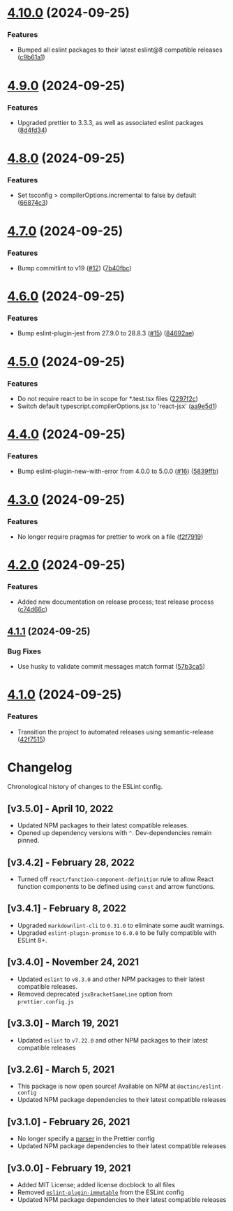 # [4.10.0](https://github.com/act-org/eslint-config/compare/v4.9.0...v4.10.0) (2024-09-25)


### Features

* Bumped all eslint packages to their latest eslint@8 compatible releases ([c9b61a1](https://github.com/act-org/eslint-config/commit/c9b61a15b50f64d6a10b90d578438c49974514ee))

# [4.9.0](https://github.com/act-org/eslint-config/compare/v4.8.0...v4.9.0) (2024-09-25)


### Features

* Upgraded prettier to 3.3.3, as well as associated eslint packages ([8d4fd34](https://github.com/act-org/eslint-config/commit/8d4fd34b6bb9c1556ce232809afd91fed4388a56))

# [4.8.0](https://github.com/act-org/eslint-config/compare/v4.7.0...v4.8.0) (2024-09-25)


### Features

* Set tsconfig > compilerOptions.incremental to false by default ([66874c3](https://github.com/act-org/eslint-config/commit/66874c365ec54f4c8aa7afd24e3b2b8bb98f6c91))

# [4.7.0](https://github.com/act-org/eslint-config/compare/v4.6.0...v4.7.0) (2024-09-25)


### Features

* Bump commitlint to v19 ([#12](https://github.com/act-org/eslint-config/issues/12)) ([7b40fbc](https://github.com/act-org/eslint-config/commit/7b40fbc73bd5bcca0fad08e915c7bd0d27a5027b))

# [4.6.0](https://github.com/act-org/eslint-config/compare/v4.5.0...v4.6.0) (2024-09-25)


### Features

* Bump eslint-plugin-jest from 27.9.0 to 28.8.3 ([#15](https://github.com/act-org/eslint-config/issues/15)) ([84692ae](https://github.com/act-org/eslint-config/commit/84692ae9c34a8b4e3895672e6d6537ccb58ee2df))

# [4.5.0](https://github.com/act-org/eslint-config/compare/v4.4.0...v4.5.0) (2024-09-25)


### Features

* Do not require react to be in scope for *.test.tsx files ([2297f2c](https://github.com/act-org/eslint-config/commit/2297f2c820aa1eaedb7900e49b8836a7f14fa8fe))
* Switch default typescript.compilerOptions.jsx to 'react-jsx' ([aa9e5d1](https://github.com/act-org/eslint-config/commit/aa9e5d1c43e213be8614ae36a0ae7708dfb896d0))

# [4.4.0](https://github.com/act-org/eslint-config/compare/v4.3.0...v4.4.0) (2024-09-25)


### Features

* Bump eslint-plugin-new-with-error from 4.0.0 to 5.0.0 ([#16](https://github.com/act-org/eslint-config/issues/16)) ([5839ffb](https://github.com/act-org/eslint-config/commit/5839ffbbb8bcb4120e54f1e4dba47f8c6ff1d2b9))

# [4.3.0](https://github.com/act-org/eslint-config/compare/v4.2.0...v4.3.0) (2024-09-25)


### Features

* No longer require pragmas for prettier to work on a file ([f2f7919](https://github.com/act-org/eslint-config/commit/f2f79199d0318b6ee9bea62f26d72b805060a5c9))

# [4.2.0](https://github.com/act-org/eslint-config/compare/v4.1.1...v4.2.0) (2024-09-25)


### Features

* Added new documentation on release process; test release process ([c74d66c](https://github.com/act-org/eslint-config/commit/c74d66cfbbc01f2ed3b80a498cd78d49a48356ba))

## [4.1.1](https://github.com/act-org/eslint-config/compare/v4.1.0...v4.1.1) (2024-09-25)


### Bug Fixes

* Use husky to validate commit messages match format ([57b3ca5](https://github.com/act-org/eslint-config/commit/57b3ca548edb3aa160eee5817513cb56ae1e163d))

# [4.1.0](https://github.com/act-org/eslint-config/compare/v4.0.0...v4.1.0) (2024-09-25)


### Features

* Transition the project to automated releases using semantic-release ([42f7515](https://github.com/act-org/eslint-config/commit/42f7515315bf990acc56fd762f4f70594c9c777f))

# Changelog

Chronological history of changes to the ESLint config.

## [v3.5.0] - April 10, 2022

* Updated NPM packages to their latest compatible releases.
* Opened up dependency versions with `^`. Dev-dependencies remain pinned.

## [v3.4.2] - February 28, 2022

* Turned off `react/function-component-definition` rule to allow React function
components to be defined using `const` and arrow functions.

## [v3.4.1] - February 8, 2022

* Upgraded `markdownlint-cli` to `0.31.0` to eliminate some audit warnings.
* Upgraded `eslint-plugin-promise` to `6.0.0` to be fully compatible with
ESLint 8+.

## [v3.4.0] - November 24, 2021

* Updated `eslint` to `v8.3.0` and other NPM packages to their latest
compatible releases.
* Removed deprecated `jsxBracketSameLine` option from `prettier.config.js`

## [v3.3.0] - March 19, 2021

* Updated `eslint` to `v7.22.0` and other NPM packages to their latest
compatible releases

## [v3.2.6] - March 5, 2021

* This package is now open source! Available on NPM at `@actinc/eslint-config`
* Updated NPM package dependencies to their latest compatible releases

## [v3.1.0] - February 26, 2021

* No longer specify a [parser](https://prettier.io/docs/en/options.html#parser)
in the Prettier config
* Updated NPM package dependencies to their latest compatible releases

## [v3.0.0] - February 19, 2021

* Added MIT License; added license docblock to all files
* Removed
[`eslint-plugin-immutable`](https://github.com/jhusain/eslint-plugin-immutable)
from the ESLint config
* Updated NPM package dependencies to their latest compatible releases
